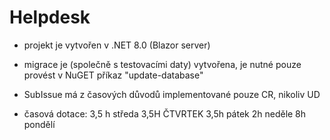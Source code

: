 # Helpdesk
- projekt je vytvořen v .NET 8.0 (Blazor server)
- migrace je (společně s testovacími daty) vytvořena, je nutné pouze provést v NuGET příkaz "update-database"
- SubIssue má z časových důvodů implementované pouze CR, nikoliv UD

- časová dotace: 
   	3,5 h středa
   	3,5H ČTVRTEK
	3,5h pátek
	2h neděle
	8h pondělí
